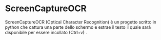 # ScreenCaptureOCR
ScreenCaptureOCR (Optical Character Recognition) è un progetto scritto in python che cattura una parte dello schermo e estrae il testo il quale sarà disponibile per essere incollato (Ctrl+v) .
